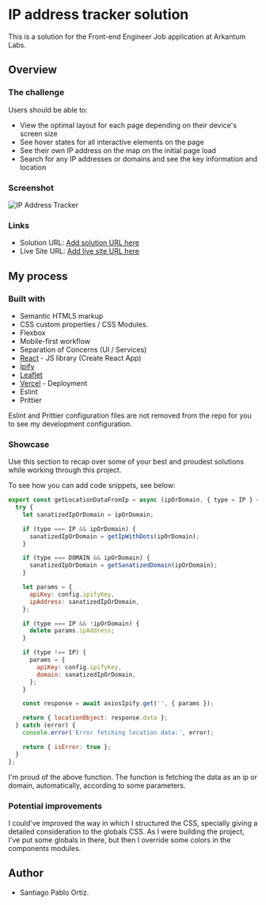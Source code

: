# IP address tracker solution

This is a solution for the Front-end Engineer Job application at Arkantum Labs.

## Overview

### The challenge

Users should be able to:

- View the optimal layout for each page depending on their device's screen size
- See hover states for all interactive elements on the page
- See their own IP address on the map on the initial page load
- Search for any IP addresses or domains and see the key information and location

### Screenshot

![IP Address Tracker](./screenshot.jpg)

### Links

- Solution URL: [Add solution URL here](https://github.com/sportiz91/ip-address-tracker-challenge)
- Live Site URL: [Add live site URL here](https://ip-address-tracker-challenge-mu.vercel.app/)

## My process

### Built with

- Semantic HTML5 markup
- CSS custom properties / CSS Modules.
- Flexbox
- Mobile-first workflow
- Separation of Concerns (UI / Services)
- [React](https://reactjs.org/) - JS library (Create React App)
- [Ipify](https://www.ipify.org/)
- [Leaflet](https://leafletjs.com/)
- [Vercel](https://vercel.com/) - Deployment
- Eslint
- Prittier

Eslint and Prittier configuration files are not removed from the repo for you to see my development configuration.

### Showcase

Use this section to recap over some of your best and proudest solutions while working through this project.

To see how you can add code snippets, see below:

```js
export const getLocationDataFromIp = async (ipOrDomain, { type = IP } = {}) => {
  try {
    let sanatizedIpOrDomain = ipOrDomain;

    if (type === IP && ipOrDomain) {
      sanatizedIpOrDomain = getIpWithDots(ipOrDomain);
    }

    if (type === DOMAIN && ipOrDomain) {
      sanatizedIpOrDomain = getSanatizedDomain(ipOrDomain);
    }

    let params = {
      apiKey: config.ipifyKey,
      ipAddress: sanatizedIpOrDomain,
    };

    if (type === IP && !ipOrDomain) {
      delete params.ipAddress;
    }

    if (type !== IP) {
      params = {
        apiKey: config.ipifyKey,
        domain: sanatizedIpOrDomain,
      };
    }

    const response = await axiosIpify.get('', { params });

    return { locationObject: response.data };
  } catch (error) {
    console.error('Error fetching location data:', error);

    return { isError: true };
  }
};
```

I'm proud of the above function. The function is fetching the data as an ip or domain, automatically, according to some parameters.

### Potential improvements

I could've improved the way in which I structured the CSS, specially giving a detailed consideration to the globals CSS. As I were building the project, I've put some globals in there, but then I override some colors in the components modules.

## Author

- Santiago Pablo Ortiz.
